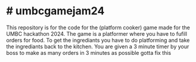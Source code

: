 # # umbcgamejam24
This repository is for the code for the (platform cooker) game made for the UMBC hackathon 2024.
 The game is a platformer where you have to fufill orders for food.
 To get the ingrediants you have to do platforming and take the ingrediants back to the kitchen.
 You are given a 3 minute timer by your boss to make as many orders in 3 minutes as possible
gotta fix this
